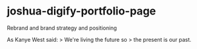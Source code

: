 # joshua-digify-portfolio-page
Rebrand and brand strategy and positioning

As Kanye West said:
    > We're living the future so
    > the present is our past.